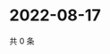 # 2022-08-17

共 0 条

<!-- BEGIN WEIBO -->
<!-- 最后更新时间 Wed Aug 17 2022 17:16:53 GMT+0800 (China Standard Time) -->

<!-- END WEIBO -->
